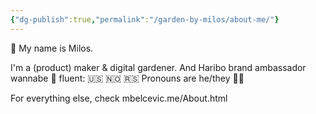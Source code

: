 ```yaml
---
{"dg-publish":true,"permalink":"/garden-by-milos/about-me/"}
---
```



👋 My name is Milos. 
 
I'm a (product) maker & digital gardener.
And Haribo brand ambassador wannabe 🐻
fluent: 🇺🇸 🇳🇴 🇷🇸 
Pronouns are he/they 🏳️‍🌈 

For everything else, check mbelcevic.me/About.html